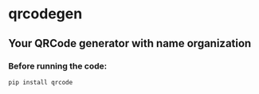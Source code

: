 # qrcodegen
## Your QRCode generator with name organization

### Before running the code:
`pip install qrcode`
